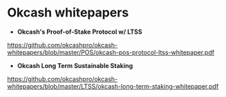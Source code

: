 # Okcash whitepapers

- **Okcash's Proof-of-Stake Protocol w/ LTSS**

https://github.com/okcashpro/okcash-whitepapers/blob/master/POS/okcash-pos-protocol-ltss-whitepaper.pdf

- **Okcash Long Term Sustainable Staking**

https://github.com/okcashpro/okcash-whitepapers/blob/master/LTSS/okcash-long-term-staking-whitepaper.pdf
